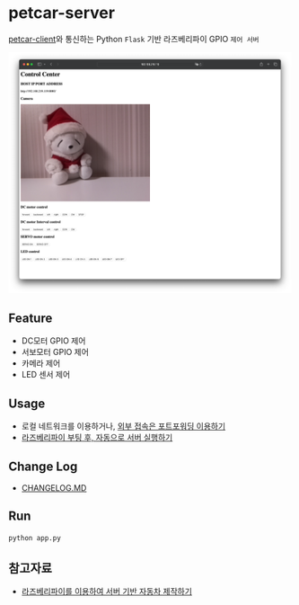 # petcar-server

[petcar-client](https://github.com/syki66/petcar-client)와 통신하는 Python `Flask` 기반 라즈베리파이 GPIO `제어 서버`

![server](screenshot.png)

## Feature

- DC모터 GPIO 제어
- 서보모터 GPIO 제어
- 카메라 제어
- LED 센서 제어

## Usage

- 로컬 네트워크를 이용하거나, [외부 접속은 포트포워딩 이용하기](https://blog.syki66.com/2020/11/06/port-forwading/)
- [라즈베리파이 부팅 후, 자동으로 서버 실행하기](https://blog.syki66.com/2020/09/20/crontab/)

## Change Log

- [CHANGELOG.MD](https://github.com/syki66/petcar-server/blob/master/CHANGELOG.MD)

## Run

```bash
python app.py
```

## 참고자료

- [라즈베리파이를 이용하여 서버 기반 자동차 제작하기](https://blog.syki66.com/2020/09/13/picar)
